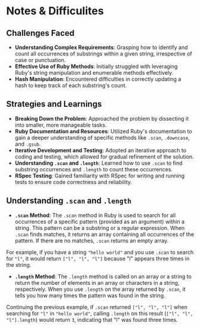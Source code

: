 # Notes & Difficulites

## Challenges Faced
- **Understanding Complex Requirements**: Grasping how to identify and count all occurrences of substrings within a given string, irrespective of case or punctuation.
- **Effective Use of Ruby Methods**: Initially struggled with leveraging Ruby's string manipulation and enumerable methods effectively.
- **Hash Manipulation**: Encountered difficulties in correctly updating a hash to keep track of each substring's count.

## Strategies and Learnings
- **Breaking Down the Problem**: Approached the problem by dissecting it into smaller, more manageable tasks.
- **Ruby Documentation and Resources**: Utilized Ruby's documentation to gain a deeper understanding of specific methods like `.scan`, `.downcase`, and `.gsub`.
- **Iterative Development and Testing**: Adopted an iterative approach to coding and testing, which allowed for gradual refinement of the solution.
- **Understanding `.scan` and `.length`**: Learned how to use `.scan` to find substring occurrences and `.length` to count these occurrences.
- **RSpec Testing**: Gained familiarity with RSpec for writing and running tests to ensure code correctness and reliability.

## Understanding `.scan` and `.length`

- **`.scan` Method**: The `.scan` method in Ruby is used to search for all occurrences of a specific pattern (provided as an argument) within a string. This pattern can be a substring or a regular expression. When `.scan` finds matches, it returns an array containing all occurrences of the pattern. If there are no matches, `.scan` returns an empty array.

For example, if you have a string `"hello world"` and you use `.scan` to search for `"l"`, it would return `["l", "l", "l"]` because "l" appears three times in the string.

- **`.length` Method**: The `.length` method is called on an array or a string to return the number of elements in an array or characters in a string, respectively. When you use `.length` on the array returned by `.scan`, it tells you how many times the pattern was found in the string.

Continuing the previous example, if `.scan` returned `["l", "l", "l"]` when searching for `"l"` in `"hello world"`, calling `.length` on this result (`["l", "l", "l"].length`) would return `3`, indicating that "l" was found three times.